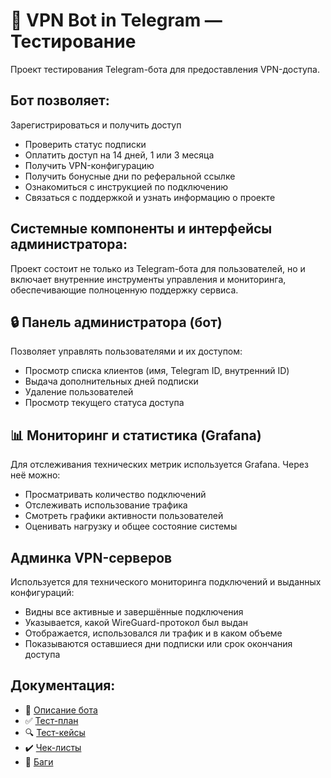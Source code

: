 # 🤖 VPN Bot in Telegram — Тестирование

Проект тестирования Telegram-бота для предоставления VPN-доступа.

## Бот позволяет:

 Зарегистрироваться и получить доступ
- Проверить статус подписки
- Оплатить доступ на 14 дней, 1 или 3 месяца
- Получить VPN-конфигурацию
- Получить бонусные дни по реферальной ссылке
- Ознакомиться с инструкцией по подключению
- Связаться с поддержкой и узнать информацию о проекте


## Системные компоненты и интерфейсы администратора:

Проект состоит не только из Telegram-бота для пользователей, но и включает внутренние инструменты управления и мониторинга, обеспечивающие полноценную поддержку сервиса.

## 🔒 Панель администратора (бот)

Позволяет управлять пользователями и их доступом:
- Просмотр списка клиентов (имя, Telegram ID, внутренний ID)
- Выдача дополнительных дней подписки
- Удаление пользователей
- Просмотр текущего статуса доступа

## 📊 Мониторинг и статистика (Grafana)

Для отслеживания технических метрик используется Grafana. Через неё можно:
- Просматривать количество подключений
- Отслеживать использование трафика
- Смотреть графики активности пользователей
- Оценивать нагрузку и общее состояние системы

## Админка VPN-серверов

Используется для технического мониторинга подключений и выданных конфигураций:
- Видны все активные и завершённые подключения
- Указывается, какой WireGuard-протокол был выдан
- Отображается, использовался ли трафик и в каком объеме
- Показываются оставшиеся дни подписки или срок окончания доступа
  

## Документация:
- 📄 [Описание бота](./Docs/AppDocumentation.md)
- ✅ [Тест-план](./TestPlan/TestPlan.md)
- 🔍 [Тест-кейсы](./TestCases/)
- ✔️ [Чек-листы](./Checklists/)
- 🐞 [Баги](./BugReports/)
